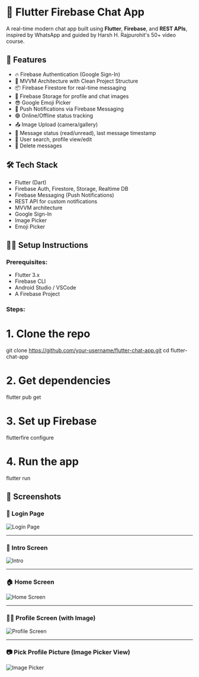# 💬 Flutter Firebase Chat App

A real-time modern chat app built using **Flutter**, **Firebase**, and **REST APIs**, inspired by WhatsApp and guided by Harsh H. Rajpurohit's 50+ video course.

## 🚀 Features

- 🔥 Firebase Authentication (Google Sign-In)
- 🧠 MVVM Architecture with Clean Project Structure
- 📦 Firebase Firestore for real-time messaging
- 📸 Firebase Storage for profile and chat images
- 😎 Google Emoji Picker
- 🔔 Push Notifications via Firebase Messaging
- 🟢 Online/Offline status tracking
- 📤 Image Upload (camera/gallery)
- 📃 Message status (read/unread), last message timestamp
- 🔎 User search, profile view/edit
- 📄 Delete messages


## 🛠️ Tech Stack

- Flutter (Dart)
- Firebase Auth, Firestore, Storage, Realtime DB
- Firebase Messaging (Push Notifications)
- REST API for custom notifications
- MVVM architecture
- Google Sign-In
- Image Picker
- Emoji Picker

## 🧑‍💻 Setup Instructions

### Prerequisites:
- Flutter 3.x
- Firebase CLI
- Android Studio / VSCode
- A Firebase Project


### Steps:

# 1. Clone the repo
git clone https://github.com/your-username/flutter-chat-app.git
cd flutter-chat-app

# 2. Get dependencies
flutter pub get

# 3. Set up Firebase
flutterfire configure

# 4. Run the app
flutter run

## 📱 Screenshots

### 🔐 Login Page
![Login Page](images/screenshots/login_page.jpg)

---

### 🎉 Intro Screen
![Intro](images/screenshots/intro_image.jpg)

---

### 🏠 Home Screen
![Home Screen](images/screenshots/home_screen.jpg)

---

### 🧑‍💼 Profile Screen (with Image)
![Profile Screen](images/screenshots/profile_image.jpg)

---

### 📷 Pick Profile Picture (Image Picker View)
![Image Picker](images/screenshots/image_upload_view.jpg)
